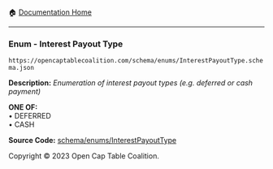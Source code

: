 :house: [Documentation Home](../../../README.md)

---

### Enum - Interest Payout Type

`https://opencaptablecoalition.com/schema/enums/InterestPayoutType.schema.json`

**Description:** _Enumeration of interest payout types (e.g. deferred or cash payment)_

**ONE OF:**</br>&bull; DEFERRED </br>&bull; CASH

**Source Code:** [schema/enums/InterestPayoutType](../../../../schema/enums/InterestPayoutType.schema.json)

Copyright © 2023 Open Cap Table Coalition.
